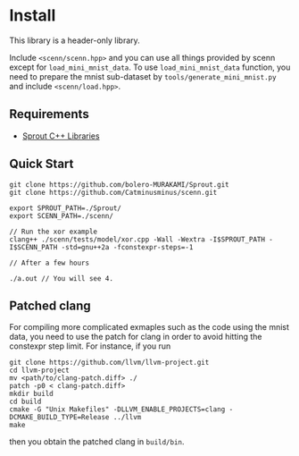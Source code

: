 # Install
This library is a header-only library.

Include ```<scenn/scenn.hpp>``` and you can use all things provided by scenn except for ```load_mini_mnist_data```. To use `load_mini_mnist_data` function, you need to prepare the mnist sub-dataset by `tools/generate_mini_mnist.py` and include `<scenn/load.hpp>`.

## Requirements
- [Sprout C++ Libraries](https://github.com/bolero-MURAKAMI/Sprout)

## Quick Start
```
git clone https://github.com/bolero-MURAKAMI/Sprout.git
git clone https://github.com/Catminusminus/scenn.git

export SPROUT_PATH=./Sprout/
export SCENN_PATH=./scenn/

// Run the xor example
clang++ ./scenn/tests/model/xor.cpp -Wall -Wextra -I$SPROUT_PATH -I$SCENN_PATH -std=gnu++2a -fconstexpr-steps=-1

// After a few hours

./a.out // You will see 4.
```

## Patched clang
For compiling more complicated exmaples such as the code using the mnist data, you need to use the patch for clang in order to avoid hitting the constexpr step limit. For instance, if you run
```
git clone https://github.com/llvm/llvm-project.git
cd llvm-project
mv <path/to/clang-patch.diff> ./
patch -p0 < clang-patch.diff>
mkdir build
cd build
cmake -G "Unix Makefiles" -DLLVM_ENABLE_PROJECTS=clang -DCMAKE_BUILD_TYPE=Release ../llvm
make
```
then you obtain the patched clang in `build/bin`.
